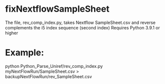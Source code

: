 # fixNextflowSampleSheet
The file, rev_comp_index.py, takes Nextflow SampleSheet.csv and
reverse complements the i5 index sequence (second index)
Requires Python 3.9.1 or higher

# Example:
python Python_Parse_Uniref/rev_comp_index.py myNextFlowRun/SampleSheet.csv > backupNextFlowRun/rev_SampleSheet.csv
